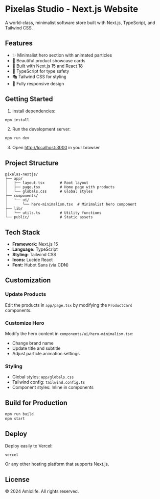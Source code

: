 # Pixelas Studio - Next.js Website

A world-class, minimalist software store built with Next.js, TypeScript, and Tailwind CSS.

## Features

- ✨ Minimalist hero section with animated particles
- 🎨 Beautiful product showcase cards
- 🚀 Built with Next.js 15 and React 18
- 💎 TypeScript for type safety
- 🎭 Tailwind CSS for styling
- 📱 Fully responsive design

## Getting Started

1. Install dependencies:
```bash
npm install
```

2. Run the development server:
```bash
npm run dev
```

3. Open [http://localhost:3000](http://localhost:3000) in your browser

## Project Structure

```
pixelas-nextjs/
├── app/
│   ├── layout.tsx       # Root layout
│   ├── page.tsx         # Home page with products
│   └── globals.css      # Global styles
├── components/
│   └── ui/
│       └── hero-minimalism.tsx  # Minimalist hero component
├── lib/
│   └── utils.ts         # Utility functions
└── public/              # Static assets
```

## Tech Stack

- **Framework:** Next.js 15
- **Language:** TypeScript
- **Styling:** Tailwind CSS
- **Icons:** Lucide React
- **Font:** Hubot Sans (via CDN)

## Customization

### Update Products

Edit the products in `app/page.tsx` by modifying the `ProductCard` components.

### Customize Hero

Modify the hero content in `components/ui/hero-minimalism.tsx`:
- Change brand name
- Update title and subtitle
- Adjust particle animation settings

### Styling

- Global styles: `app/globals.css`
- Tailwind config: `tailwind.config.ts`
- Component styles: Inline in components

## Build for Production

```bash
npm run build
npm start
```

## Deploy

Deploy easily to Vercel:

```bash
vercel
```

Or any other hosting platform that supports Next.js.

## License

© 2024 Amlolife. All rights reserved.
